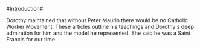 #Introduction#

Dorothy maintained that without Peter Maurin there would be no Catholic Worker Movement. These articles outline his teachings and Dorothy's deep admiration for him and the model he represented. She said he was a Saint Francis for our time.

